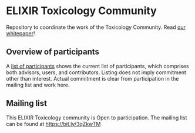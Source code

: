 # ELIXIR Toxicology Community

Repository to coordinate the work of the Toxicology Community. Read [our whitepaper](https://f1000research.com/articles/10-1129)!

## Overview of participants

A [list of participants](https://github.com/egonw/ELIXIR-Tox/blob/master/participants.tsv) shows the current list
of participants, which comprises both advisors, users, and contributors.
Listing does not imply commitment other than interest. Actual commitment is clear from participation in the mailing
list and work here.

## Mailing list

This ELIXIR Toxicology community is Open to participation. The mailing list can be found at https://bit.ly/3qZkwTM

